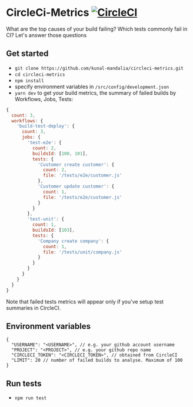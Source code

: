 # CircleCi-Metrics [![CircleCI](https://circleci.com/gh/kunal-mandalia/circleci-metrics.svg?style=svg)](https://circleci.com/gh/kunal-mandalia/circleci-metrics)
What are the top causes of your build failing? Which tests commonly fail in CI? Let's answer those questions


## Get started

* `git clone https://github.com/kunal-mandalia/circleci-metrics.git`
* `cd circleci-metrics`
* `npm install`
* specify environment variables in `/src/config/development.json`
* `yarn dev` to get your build metrics, the summary of failed builds by Workflows, Jobs, Tests:

```JavaScript
{
  count: 3,
  workflows: {
    'build-test-deploy': {
      count: 3,
      jobs: {
        'test-e2e': {
          count: 2,
          buildsId: [100, 101],
          tests: {
            'Customer create customer': {
              count: 2,
              file: '/tests/e2e/customer.js'
            },
            'Customer update customer': {
              count: 1,
              file: '/tests/e2e/customer.js'
            }
          }
        },
        'test-unit': {
          count: 1,
          buildsId: [103],
          tests: {
            'Company create company': {
              count: 1,
              file: '/tests/unit/company.js'
            }
          }
        }
      }
    }
  }
}
```

Note that failed tests metrics will appear only if you've setup test summaries in CircleCI.

## Environment variables

```
{
  "USERNAME": "<USERNAME>", // e.g. your github account username
  "PROJECT": "<PROJECT>", // e.g. your github repo name
  "CIRCLECI_TOKEN": "<CIRCLECI_TOKEN>", // obtained from CircleCI
  "LIMIT": 20 // number of failed builds to analyse. Maximum of 100
}
```

## Run tests
* `npm run test`

